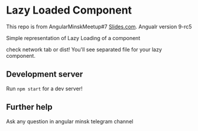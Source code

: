 # Lazy Loaded Component

This repo is from AngularMinskMeetup#7 [Slides.com](https://slides.com/kostyamalikov/angular-future-with-ivy#). Angualr version 9-rc5

Simple representation of
Lazy Loading of a component

check network tab or dist! You'll see separated file for your lazy component. 


## Development server

Run `npm start` for a dev server!

## Further help

Ask any question in angular minsk telegram channel
